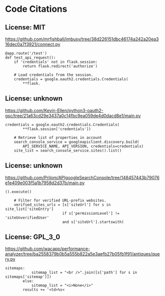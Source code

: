 # Code Citations

## License: MIT
https://github.com/mrfishball/imbusy/tree/38d226151dbc46174a242a20ea316dec0a7f3921/connect.py

```
@app.route('/test')
def test_api_request():
    if 'credentials' not in flask.session:
        return flask.redirect('authorize')

    # Load credentials from the session.
    credentials = google.oauth2.credentials.Credentials(
        **flask.
```


## License: unknown
https://github.com/Kevin-Ellen/python3-oauth2-gsc/tree/21a63cd29e3437a0c14fbc9ea059de4d0dacd8e1/main.py

```
credentials = google.oauth2.credentials.Credentials(
        **flask.session['credentials'])

    # Retrieve list of properties in account
    search_console_service = googleapiclient.discovery.build(
        API_SERVICE_NAME, API_VERSION, credentials=credentials)
    site_list = search_console_service.sites().list()
```


## License: unknown
https://github.com/Prilom/APIgoogleSearchConsole/tree/148457443b79076e1e409e003f5a1b7958d2d37b/main.py

```
().execute()

    # Filter for verified URL-prefix websites.
    verified_sites_urls = [s['siteUrl'] for s in site_list['siteEntry']
                          if s['permissionLevel'] != 'siteUnverifiedUser'
                          and s['siteUrl'].startswith(
```


## License: GPL_3_0
https://github.com/wacapp/performance-analyzer/tree/ba2558379b0b5a555b822a5e3aefb27b05fb1f91/antiques/query.py

```
sitemaps:
            sitemap_list = "<br />".join([s['path'] for s in sitemaps['sitemap']])
        else:
            sitemap_list = "<i>None</i>"
        results += '<td>%s<
```

